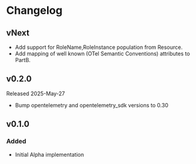 # Changelog

## vNext

- Add support for RoleName,RoleInstance population from Resource.
- Add mapping of well known (OTel Semantic Conventions) attributes to PartB.

## v0.2.0

Released 2025-May-27

- Bump opentelemetry and opentelemetry_sdk versions to 0.30

## v0.1.0

### Added

- Initial Alpha implementation
